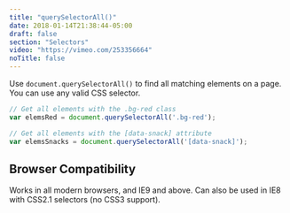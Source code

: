 ```yaml
---
title: "querySelectorAll()"
date: 2018-01-14T21:38:44-05:00
draft: false
section: "Selectors"
video: "https://vimeo.com/253356664"
noTitle: false
---
```


Use `document.querySelectorAll()` to find all matching elements on a page. You can use any valid CSS selector.

```javascript
// Get all elements with the .bg-red class
var elemsRed = document.querySelectorAll('.bg-red');

// Get all elements with the [data-snack] attribute
var elemsSnacks = document.querySelectorAll('[data-snack]');
```

## Browser Compatibility

Works in all modern browsers, and IE9 and above. Can also be used in IE8 with CSS2.1 selectors (no CSS3 support).